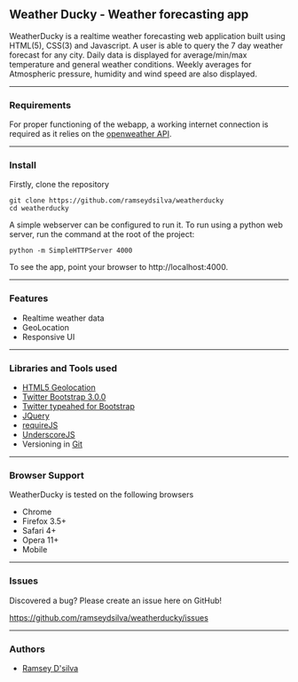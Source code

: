 ## Weather Ducky - Weather forecasting app

WeatherDucky is a realtime weather forecasting web application built using HTML(5), CSS(3) and Javascript. A user is able to query the 7 day weather forecast for any city. Daily data is displayed for average/min/max temperature and general weather conditions. Weekly averages for Atmospheric pressure, humidity and wind speed are also displayed.

***

### Requirements

For proper functioning of the webapp, a working internet connection is required as it relies on the [openweather API][openweatherapi]. 

***

### Install

Firstly, clone the repository

```
git clone https://github.com/ramseydsilva/weatherducky
cd weatherducky

```

A simple webserver can be configured to run it. To run using a python web server, run the command at the root of the project:

```
python -m SimpleHTTPServer 4000

```

To see the app, point your browser to http://localhost:4000.

***

### Features
* Realtime weather data
* GeoLocation
* Responsive UI

***

### Libraries and Tools used

* [HTML5 Geolocation][geo]
* [Twitter Bootstrap 3.0.0][bootstrap]
* [Twitter typeahed for Bootstrap][typeahead]
* [JQuery][jquery]
* [requireJS][require]
* [UnderscoreJS][underscore]
* Versioning in [Git][git]

[openweatherapi]: http://openweathermap.org/wiki/API/JSON_API#Get_forecast
[geo]: https://developer.mozilla.org/en/docs/WebAPI/Using_geolocation
[bootstrap]: http://getbootstrap.com/
[typeahead]: https://github.com/bassjobsen/Bootstrap-3-Typeahead
[jquery]: http://jquery.com/
[require]: http://requirejs.org/
[underscore]: http://underscorejs.org/
[git]: http://git-scm.com/

***

### Browser Support

WeatherDucky is tested on the following browsers

* Chrome
* Firefox 3.5+
* Safari 4+
* Opera 11+
* Mobile

***

### Issues

Discovered a bug? Please create an issue here on GitHub!

https://github.com/ramseydsilva/weatherducky/issues

***

### Authors

* [Ramsey D'silva](https://github.com/ramseydsilva) 
